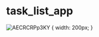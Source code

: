 # task_list_app

![AECRCRPp3KY](https://user-images.githubusercontent.com/72132377/202814871-14cfb110-9827-468c-8706-0f127539ea45.jpg) { width: 200px; }
